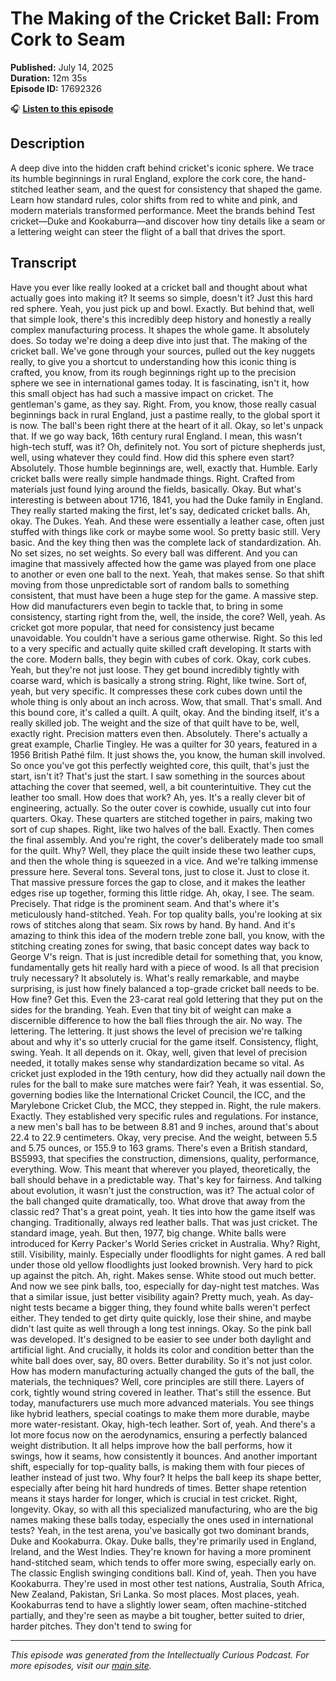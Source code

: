 # The Making of the Cricket Ball: From Cork to Seam

**Published:** July 14, 2025  
**Duration:** 12m 35s  
**Episode ID:** 17692326

🎧 **[Listen to this episode](https://intellectuallycurious.buzzsprout.com/2529712/episodes/17692326-the-making-of-the-cricket-ball-from-cork-to-seam)**

## Description

A deep dive into the hidden craft behind cricket's iconic sphere. We trace its humble beginnings in rural England, explore the cork core, the hand-stitched leather seam, and the quest for consistency that shaped the game. Learn how standard rules, color shifts from red to white and pink, and modern materials transformed performance. Meet the brands behind Test cricket—Duke and Kookaburra—and discover how tiny details like a seam or a lettering weight can steer the flight of a ball that drives the sport.

## Transcript

Have you ever like really looked at a cricket ball and thought about what actually goes into making it? It seems so simple, doesn't it? Just this hard red sphere. Yeah, you just pick up and bowl. Exactly. But behind that, well that simple look, there's this incredibly deep history and honestly a really complex manufacturing process. It shapes the whole game. It absolutely does. So today we're doing a deep dive into just that. The making of the cricket ball. We've gone through your sources, pulled out the key nuggets really, to give you a shortcut to understanding how this iconic thing is crafted, you know, from its rough beginnings right up to the precision sphere we see in international games today. It is fascinating, isn't it, how this small object has had such a massive impact on cricket. The gentleman's game, as they say. Right. From, you know, those really casual beginnings back in rural England, just a pastime really, to the global sport it is now. The ball's been right there at the heart of it all. Okay, so let's unpack that. If we go way back, 16th century rural England. I mean, this wasn't high-tech stuff, was it? Oh, definitely not. You sort of picture shepherds just, well, using whatever they could find. How did this sphere even start? Absolutely. Those humble beginnings are, well, exactly that. Humble. Early cricket balls were really simple handmade things. Right. Crafted from materials just found lying around the fields, basically. Okay. But what's interesting is between about 1716, 1841, you had the Duke family in England. They really started making the first, let's say, dedicated cricket balls. Ah, okay. The Dukes. Yeah. And these were essentially a leather case, often just stuffed with things like cork or maybe some wool. So pretty basic still. Very basic. And the key thing then was the complete lack of standardization. Ah. No set sizes, no set weights. So every ball was different. And you can imagine that massively affected how the game was played from one place to another or even one ball to the next. Yeah, that makes sense. So that shift moving from those unpredictable sort of random balls to something consistent, that must have been a huge step for the game. A massive step. How did manufacturers even begin to tackle that, to bring in some consistency, starting right from the, well, the inside, the core? Well, yeah. As cricket got more popular, that need for consistency just became unavoidable. You couldn't have a serious game otherwise. Right. So this led to a very specific and actually quite skilled craft developing. It starts with the core. Modern balls, they begin with cubes of cork. Okay, cork cubes. Yeah, but they're not just loose. They get bound incredibly tightly with coarse ward, which is basically a strong string. Right, like twine. Sort of, yeah, but very specific. It compresses these cork cubes down until the whole thing is only about an inch across. Wow, that small. That's small. And this bound core, it's called a quilt. A quilt, okay. And the binding itself, it's a really skilled job. The weight and the size of that quilt have to be, well, exactly right. Precision matters even then. Absolutely. There's actually a great example, Charlie Tingley. He was a quilter for 30 years, featured in a 1956 British Pathé film. It just shows the, you know, the human skill involved. So once you've got this perfectly weighted core, this quilt, that's just the start, isn't it? That's just the start. I saw something in the sources about attaching the cover that seemed, well, a bit counterintuitive. They cut the leather too small. How does that work? Ah, yes. It's a really clever bit of engineering, actually. So the outer cover is cowhide, usually cut into four quarters. Okay. These quarters are stitched together in pairs, making two sort of cup shapes. Right, like two halves of the ball. Exactly. Then comes the final assembly. And you're right, the cover's deliberately made too small for the quilt. Why? Well, they place the quilt inside these two leather cups, and then the whole thing is squeezed in a vice. And we're talking immense pressure here. Several tons. Several tons, just to close it. Just to close it. That massive pressure forces the gap to close, and it makes the leather edges rise up together, forming this little ridge. Ah, okay, I see. The seam. Precisely. That ridge is the prominent seam. And that's where it's meticulously hand-stitched. Yeah. For top quality balls, you're looking at six rows of stitches along that seam. Six rows by hand. By hand. And it's amazing to think this idea of the modern treble zone ball, you know, with the stitching creating zones for swing, that basic concept dates way back to George V's reign. That is just incredible detail for something that, you know, fundamentally gets hit really hard with a piece of wood. Is all that precision truly necessary? It absolutely is. What's really remarkable, and maybe surprising, is just how finely balanced a top-grade cricket ball needs to be. How fine? Get this. Even the 23-carat real gold lettering that they put on the sides for the branding. Yeah. Even that tiny bit of weight can make a discernible difference to how the ball flies through the air. No way. The lettering. The lettering. It just shows the level of precision we're talking about and why it's so utterly crucial for the game itself. Consistency, flight, swing. Yeah. It all depends on it. Okay, well, given that level of precision needed, it totally makes sense why standardization became so vital. As cricket just exploded in the 19th century, how did they actually nail down the rules for the ball to make sure matches were fair? Yeah, it was essential. So, governing bodies like the International Cricket Council, the ICC, and the Marylebone Cricket Club, the MCC, they stepped in. Right, the rule makers. Exactly. They established very specific rules and regulations. For instance, a new men's ball has to be between 8.81 and 9 inches, around that's about 22.4 to 22.9 centimeters. Okay, very precise. And the weight, between 5.5 and 5.75 ounces, or 155.9 to 163 grams. There's even a British standard, BS5993, that specifies the construction, dimensions, quality, performance, everything. Wow. This meant that wherever you played, theoretically, the ball should behave in a predictable way. That's key for fairness. And talking about evolution, it wasn't just the construction, was it? The actual color of the ball changed quite dramatically, too. What drove that away from the classic red? That's a great point, yeah. It ties into how the game itself was changing. Traditionally, always red leather balls. That was just cricket. The standard image, yeah. But then, 1977, big change. White balls were introduced for Kerry Packer's World Series cricket in Australia. Why? Right, still. Visibility, mainly. Especially under floodlights for night games. A red ball under those old yellow floodlights just looked brownish. Very hard to pick up against the pitch. Ah, right. Makes sense. White stood out much better. And now we see pink balls, too, especially for day-night test matches. Was that a similar issue, just better visibility again? Pretty much, yeah. As day-night tests became a bigger thing, they found white balls weren't perfect either. They tended to get dirty quite quickly, lose their shine, and maybe didn't last quite as well through a long test innings. Okay. So the pink ball was developed. It's designed to be easier to see under both daylight and artificial light. And crucially, it holds its color and condition better than the white ball does over, say, 80 overs. Better durability. So it's not just color. How has modern manufacturing actually changed the guts of the ball, the materials, the techniques? Well, core principles are still there. Layers of cork, tightly wound string covered in leather. That's still the essence. But today, manufacturers use much more advanced materials. You see things like hybrid leathers, special coatings to make them more durable, maybe more water-resistant. Okay, high-tech leather. Sort of, yeah. And there's a lot more focus now on the aerodynamics, ensuring a perfectly balanced weight distribution. It all helps improve how the ball performs, how it swings, how it seams, how consistently it bounces. And another important shift, especially for top-quality balls, is making them with four pieces of leather instead of just two. Why four? It helps the ball keep its shape better, especially after being hit hard hundreds of times. Better shape retention means it stays harder for longer, which is crucial in test cricket. Right, longevity. Okay, so with all this specialized manufacturing, who are the big names making these balls today, especially the ones used in international tests? Yeah, in the test arena, you've basically got two dominant brands, Duke and Kookaburra. Okay. Duke balls, they're primarily used in England, Ireland, and the West Indies. They're known for having a more prominent hand-stitched seam, which tends to offer more swing, especially early on. The classic English swinging conditions ball. Kind of, yeah. Then you have Kookaburra. They're used in most other test nations, Australia, South Africa, New Zealand, Pakistan, Sri Lanka. So most places. Most places, yeah. Kookaburras tend to have a slightly lower seam, often machine-stitched partially, and they're seen as maybe a bit tougher, better suited to drier, harder pitches. They don't tend to swing for

---
*This episode was generated from the Intellectually Curious Podcast. For more episodes, visit our [main site](https://intellectuallycurious.buzzsprout.com).*
